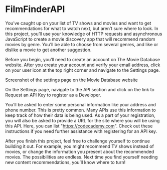 # FilmFinderAPI


You’ve caught up on your list of TV shows and movies and want to get recommendations for what to watch next, but aren’t sure where to look. In this project, you’ll use your knowledge of HTTP requests and asynchronous JavaScript to create a movie discovery app that will recommend random movies by genre. You’ll be able to choose from several genres, and like or dislike a movie to get another suggestion.

Before you begin, you’ll need to create an account on The Movie Database website. After you create your account and verify your email address, click on your user icon at the top right corner and navigate to the Settings page.

Screenshot of the settings page on the Movie Database website

On the Settings page, navigate to the API section and click on the link to Request an API Key to register as a Developer.

You’ll be asked to enter some personal information like your address and phone number. This is pretty common. Many APIs use this information to keep track of how their data is being used. As a part of your registration, you will also be asked to provide a URL for the site where you will be using this API. Here, you can list "https://codecademy.com". Check out these instructions if you need further assistance with registering for an API key.

After you finish this project, feel free to challenge yourself to continue building it out. For example, you might recommend TV shows instead of movies, or change the information you present about the recommended movies. The possibilities are endless. Next time you find yourself needing new content recommendations, you’ll know where to turn!

